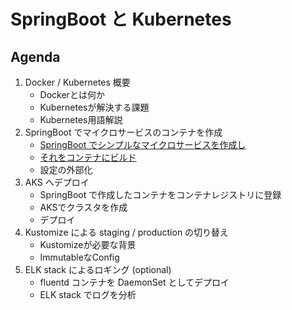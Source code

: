 # SpringBoot と Kubernetes

## Agenda
1. Docker / Kubernetes 概要
    - Dockerとは何か
    - Kubernetesが解決する課題
    - Kubernetes用語解説
1. SpringBoot でマイクロサービスのコンテナを作成
    - [SpringBoot でシンプルなマイクロサービスを作成し](20_springboot.md)
    - [それをコンテナにビルド](21_springcontainer.md)
    - 設定の外部化
1. AKS へデプロイ
    - SpringBoot で作成したコンテナをコンテナレジストリに登録
    - AKSでクラスタを作成
    - デプロイ
1. Kustomize による staging / production の切り替え
    - Kustomizeが必要な背景
    - ImmutableなConfig
1. ELK stack によるロギング (optional)
    - fluentd コンテナを DaemonSet としてデプロイ
    - ELK stack でログを分析
